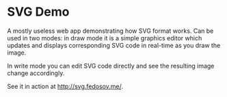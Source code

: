 SVG Demo
========

A mostly useless web app demonstrating how SVG format works. Can be used in two modes: in draw mode it is a simple graphics editor which updates and displays corresponding SVG code in real-time as you draw the image.

In write mode you can edit SVG code directly and see the resulting image change accordingly.

See it in action at http://svg.fedosov.me/.